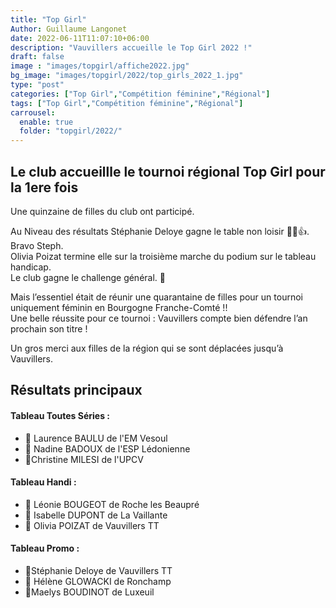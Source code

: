 ```yaml
---
title: "Top Girl"
Author: Guillaume Langonet
date: 2022-06-11T11:07:10+06:00
description: "Vauvillers accueille le Top Girl 2022 !"
draft: false
image : "images/topgirl/affiche2022.jpg"
bg_image: "images/topgirl/2022/top_girls_2022_1.jpg"
type: "post"
categories: ["Top Girl","Compétition féminine","Régional"]
tags: ["Top Girl","Compétition féminine","Régional"]
carrousel:
  enable: true
  folder: "topgirl/2022/"
---
```


## Le club accueillle le tournoi régional Top Girl pour la 1ere fois

Une quinzaine de filles du club ont participé.

Au Niveau des  résultats Stéphanie Deloye gagne le table non loisir 🏓🏓👍. Bravo Steph.<br />
Olivia Poizat termine elle sur la troisième marche du podium sur le tableau handicap.<br />
Le club gagne le challenge général. 🥇<br />

Mais l’essentiel était de réunir une quarantaine de filles pour un tournoi uniquement féminin en Bourgogne Franche-Comté !! <br />
Une belle réussite pour ce tournoi : Vauvillers compte bien défendre l’an prochain son titre !

Un gros merci aux filles de la région qui se sont déplacées jusqu’à Vauvillers.


## Résultats principaux
#### Tableau Toutes Séries :
- 🥇 Laurence BAULU de l'EM Vesoul
- 🥈 Nadine BADOUX de l'ESP Lédonienne
- 🥉Christine MILESI de l'UPCV
#### Tableau Handi :
- 🥇 Léonie BOUGEOT de Roche les Beaupré
- 🥈 Isabelle DUPONT de La Vaillante
- 🥉 Olivia POIZAT de Vauvillers TT
#### Tableau Promo :
- 🥇Stéphanie Deloye de Vauvillers TT
- 🥈 Hélène GLOWACKI de Ronchamp
- 🥉Maelys BOUDINOT de Luxeuil


